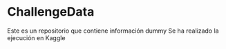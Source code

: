 # ChallengeData

Este es un repositorio que contiene información dummy
Se ha realizado la ejecución en Kaggle
